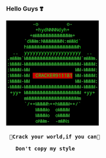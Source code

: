 ### Hello Guys ❣️
	
   
<img width="250" heigth="250" src="https://github.com/cracker911181/cracker911181/blob/f0f09b803e73fffddf7b82f54299549ee41098bc/20210907_040954.png"/>
<br>

<h4><pre> 🖕Crack your world,if you can🖕<br>
   Don't copy my style</pre></h4>
